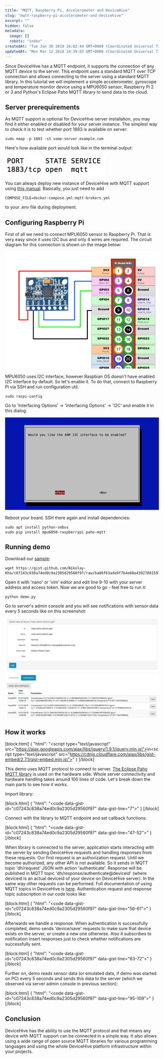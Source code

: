 ```yaml
---
title: "MQTT, Raspberry Pi, Accelerometer and DeviceHive"
slug: "mqtt-raspberry-pi-accelerometer-and-devicehive"
excerpt: ""
hidden: false
metadata:
  image: []
  robots: "index"
createdAt: "Tue Jan 30 2018 16:02:44 GMT+0000 (Coordinated Universal Time)"
updatedAt: "Mon Mar 12 2018 14:39:03 GMT+0000 (Coordinated Universal Time)"
---
```


Since DeviceHive has a MQTT endpoint, it supports the connection of any MQTT device to the server. This endpoint uses a standard MQTT over TCP connection and allows connecting to the server using a standard MQTT library. In this tutorial we will implement a simple accelerometer, gyroscope and temperature monitor device using a MPU6050 sensor, Raspberry Pi 2 or 3 and Python's Eclipse Paho MQTT library to send data to the cloud.

## Server prerequirements

As MQTT support is optional for DeviceHive server installation, you may find it either enabled or disabled for your server instance. The simplest way to check it is to test whether port 1883 is available on server:

```shell
sudo nmap -p 1883 -sS some-server.example.com
```

Here's how available port would look like in the terminal output:

![](images/93da0a1-Screen_Shot_2018-01-30_at_19.21.11.png "Screen Shot 2018-01-30 at 19.21.11.png")

You can always deploy new instance of DeviceHive with MQTT support using [this manual](https://github.com/devicehive/devicehive-docker/blob/master/rdbms-image/README.md). Basically, you just need to add

```shell
COMPOSE_FILE=docker-compose.yml:mqtt-brokers.yml
```

to your .env file during deployment.

## Configuring Raspberry Pi

First of all we need to connect MPU6050 sensor to Raspberry Pi. That is very easy since it uses I2C bus and only 4 wires are required. The circuit diagram for this connection is shown on the image below:

![](images/1c1ef67-circuit.png "circuit.png")

MPU6050 uses I2C interface, however Raspbian OS doesn't have enabled I2C interface by default. So let's enable it. To do that, connect to Raspberry Pi via SSH and run configuration util.

```shell
sudo raspi-config
```

Go to 'Interfacing Options' -> 'Interfacing Options' -> 'I2C' and enable it in this dialog.

![](images/d1ef1a7-Screen_Shot_2018-01-31_at_12.37.29.png "Screen Shot 2018-01-31 at 12.37.29.png")

Reboot your board. SSH there again and install dependencies:

```shell
sudo apt install python-smbus
sudo pip install mpu6050-raspberrypi paho-mqtt
```

## Running demo

Download our [sample](https://gist.github.com/Nikolay-Kha/c07243c838a74ed0c9a2305d29560f97):

```shell
wget https://gist.github.com/Nikolay-Kha/c07243c838a74ed0c9a2305d29560f97/raw/ba86f63ade9f7b4e60a43927081597d5c2dd03c5/demo.py
```

Open it with 'nano' or 'vim' editor and edit line 9-10 with your server address and access token. Now we are good to go - feel free to run it:

```shell
python demo.py
```

Go to server's admin console and you will see notifications with sensor data every 5 seconds like on this screenshot:

![](images/85aa0c9-Screen_Shot_2018-01-31_at_13.08.08.png "Screen Shot 2018-01-31 at 13.08.08.png")

## How it works

[block:html]
{
"html": "<script type=\"text/javascript\" src=\"https://ajax.googleapis.com/ajax/libs/jquery/1.9.1/jquery.min.js\"></script>\n<script type=\"text/javascript\" src=\"https://cdnjs.cloudflare.com/ajax/libs/gist-embed/2.7.1/gist-embed.min.js\"></script>"
}
[/block]

This demo uses MQTT protocol to connect to server. [The Eclipse Paho MQTT library](http://www.eclipse.org/paho/) is used on the hardware side. Whole server connectivity and hardware handling takes around 100 lines of code. Let's break down the main parts to see how it works.

Import library:

[block:html]
{
"html": "<code data-gist-id=\"c07243c838a74ed0c9a2305d29560f97\" data-gist-line=\"7\"></code>"
}
[/block]

Connect with the library to MQTT endpoint and set callback functions:

[block:html]
{
"html": "<code data-gist-id=\"c07243c838a74ed0c9a2305d29560f97\" data-gist-line=\"47-52\"></code>"
}
[/block]

When library is connected to the server, application starts interacting with the server by sending DeviceHive requests and handling responses from these requests. Our first request is an authorization request. Until we become authorized, any other API is not available. So it sends in MQTT topic 'dh/request' JSON with action 'authenticate'. Response will be published in MQTT topic 'dh/response/authenticate@deviceid' (where deviceid is an actual deviceid of your device on DeviceHive server). In the same way other requests can be performed. Full documentation of using MQTT topics in DeviceHive is [here](https://github.com/devicehive/devicehive-mqtt/blob/master/README.md). Authentication request and response topic subscription in our code looks like:

[block:html]
{
"html": "<code data-gist-id=\"c07243c838a74ed0c9a2305d29560f97\" data-gist-line=\"56-61\"></code>"
}
[/block]

Afterwards we handle a response. When authentication is successfully completed, demo sends 'device/save' requests to make sure that device exists on the server, or create a new one otherwise. Also it subscribes to notification insert responses just to check whether notifications are successfully sent.

[block:html]
{
"html": "<code data-gist-id=\"c07243c838a74ed0c9a2305d29560f97\" data-gist-line=\"63-72\"></code>"
}
[/block]

Further on, demo reads sensor data (or emulated data, if demo was started on PC) every 5 seconds and sends this data to the server (which we observed via server admin console in previous section):

[block:html]
{
"html": "<code data-gist-id=\"c07243c838a74ed0c9a2305d29560f97\" data-gist-line=\"95-109\"></code>"
}
[/block]

## Conclusion

DeviceHive has the ability to use the MQTT protocol and that means any device with MQTT support can be connected in a simple way. It also allows using a wide range of open source MQTT libraries for various programming languages and using the whole DeviceHive platform infrastructure within your projects.
